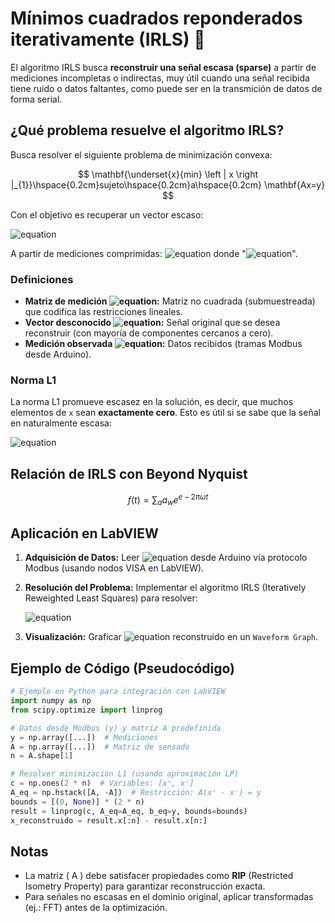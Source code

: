 # Mínimos cuadrados reponderados iterativamente (IRLS) :black_square_button:

El algoritmo IRLS busca **reconstruir una señal escasa (sparse)** a partir de mediciones incompletas o indirectas, muy útil cuando una señal recibida tiene ruido o datos faltantes, como puede ser en la transmición de datos de forma serial.

## ¿Qué problema resuelve el algoritmo IRLS?

Busca resolver el siguiente problema de minimización convexa:

$$ \mathbf{\underset{x}{min} \left | x \right |_{1}}\hspace{0.2cm}sujeto\hspace{0.2cm}a\hspace{0.2cm} \mathbf{Ax=y} $$

Con el objetivo es recuperar un vector escaso:

![equation](https://latex.codecogs.com/svg.image?x%20\in%20\mathbb{R}^n)

A partir de mediciones comprimidas: ![equation](https://latex.codecogs.com/svg.image?y%20\in%20\mathbb{R}^m) donde "![equation](https://latex.codecogs.com/svg.image?m%20<%20n)".  

### Definiciones

- **Matriz de medición ![equation](https://latex.codecogs.com/svg.image?A%20\in%20\mathbb{R}^{m%20\times%20n}):** Matriz no cuadrada (submuestreada) que codifica las restricciones lineales.
- **Vector desconocido ![equation](https://latex.codecogs.com/svg.image?x%20\in%20\mathbb{R}^n):** Señal original que se desea reconstruir (con mayoría de componentes cercanos a cero).
- **Medición observada ![equation](https://latex.codecogs.com/svg.image?y%20\in%20\mathbb{R}^m):** Datos recibidos (tramas Modbus desde Arduino).

### Norma L1

La norma L1 promueve escasez en la solución, es decir, que muchos elementos de `x` sean **exactamente cero**. Esto es útil si se sabe que la señal en naturalmente escasa:

![equation](https://latex.codecogs.com/svg.image?\|%20x%20\|_1%20=%20\sum_{i=1}^n%20|x_i|)

## Relación de IRLS con Beyond Nyquist

$$ f(t) = \sum_{a} a_{w} e^{e-2 \pi \omega t} $$

## Aplicación en LabVIEW

1. **Adquisición de Datos:** Leer ![equation](https://latex.codecogs.com/svg.image?y) desde Arduino vía protocolo Modbus (usando nodos VISA en LabVIEW).  
2. **Resolución del Problema:** Implementar el algoritmo IRLS (Iteratively Reweighted Least Squares) para resolver:

   ![equation](https://latex.codecogs.com/svg.image?x^*%20=%20\arg\min_{x}%20\|%20x%20\|_1%20\quad%20\text{s.t.}%20\quad%20Ax%20=%20y)

3. **Visualización:** Graficar ![equation](https://latex.codecogs.com/svg.image?x^*) reconstruido en un `Waveform Graph`.

## Ejemplo de Código (Pseudocódigo)

```python
# Ejemplo en Python para integración con LabVIEW
import numpy as np
from scipy.optimize import linprog

# Datos desde Modbus (y) y matriz A predefinida
y = np.array([...])  # Mediciones
A = np.array([...])  # Matriz de sensado
n = A.shape[1]

# Resolver minimización L1 (usando aproximación LP)
c = np.ones(2 * n)  # Variables: [x⁺, x⁻]
A_eq = np.hstack([A, -A])  # Restricción: A(x⁺ - x⁻) = y
bounds = [(0, None)] * (2 * n)
result = linprog(c, A_eq=A_eq, b_eq=y, bounds=bounds)
x_reconstruido = result.x[:n] - result.x[n:]
```

## Notas

- La matriz \( A \) debe satisfacer propiedades como **RIP** (Restricted Isometry Property) para garantizar reconstrucción exacta.  
- Para señales no escasas en el dominio original, aplicar transformadas (ej.: FFT) antes de la optimización.
